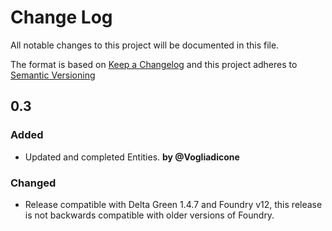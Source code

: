 # Change Log

All notable changes to this project will be documented in this file.

The format is based on [Keep a Changelog](http://keepachangelog.com/) and this project adheres to [Semantic Versioning](http://semver.org/)

<!--
## [Unreleased]

### Added

### Changed

### Deprecated

### Removed

### Fixed

### Security

### Known Issues
-->

## 0.3

### Added

- Updated and completed Entities. **by @Vogliadicone**


### Changed

- Release compatible with Delta Green 1.4.7 and Foundry v12, this release is not backwards compatible with older versions of Foundry.